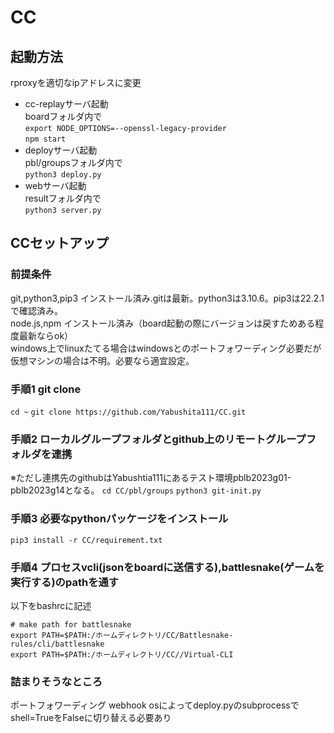 # CC
## 起動方法
rproxyを適切なipアドレスに変更

- cc-replayサーバ起動\
boardフォルダ内で\
`export NODE_OPTIONS=--openssl-legacy-provider`\
`npm start`
- deployサーバ起動\
pbl/groupsフォルダ内で\
`python3 deploy.py`
- webサーバ起動\
resultフォルダ内で\
`python3 server.py`
## CCセットアップ
### 前提条件
git,python3,pip3 インストール済み.gitは最新。python3は3.10.6。pip3は22.2.1で確認済み。\
node.js,npm インストール済み（board起動の際にバージョンは戻すためある程度最新ならok）\
windows上でlinuxたてる場合はwindowsとのポートフォワーディング必要だが仮想マシンの場合は不明。必要なら適宜設定。
### 手順1 git clone
`cd ~`
`git clone https://github.com/Yabushita111/CC.git`
### 手順2 ローカルグループフォルダとgithub上のリモートグループフォルダを連携
※ただし連携先のgithubはYabushtia111にあるテスト環境pblb2023g01-pblb2023g14となる。
`cd CC/pbl/groups`
`python3 git-init.py`
### 手順3 必要なpythonパッケージをインストール
`pip3 install -r CC/requirement.txt`
### 手順4 プロセスvcli(jsonをboardに送信する),battlesnake(ゲームを実行する)のpathを通す
以下をbashrcに記述
```
# make path for battlesnake
export PATH=$PATH:/ホームディレクトリ/CC/Battlesnake-rules/cli/battlesnake
export PATH=$PATH:/ホームディレクトリ/CC//Virtual-CLI
```

### 詰まりそうなところ
ポートフォワーディング
webhook
osによってdeploy.pyのsubprocessでshell=TrueをFalseに切り替える必要あり


